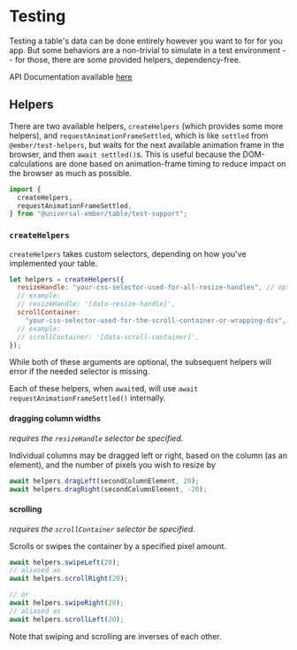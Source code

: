 # Testing

Testing a table's data can be done entirely however you want to for for you app.
But some behaviors are a non-trivial to simulate in a test environment -- for those, there are some provided helpers, dependency-free.

API Documentation available [here][api-docs]

[api-docs]: /api/modules/test-support

## Helpers

There are two available helpers, `createHelpers` (which provides some more helpers), and `requestAnimationFrameSettled`, which is like `settled` from `@ember/test-helpers`, but waits for the next available animation frame in the browser,
and then `await settled()`s. This is useful because the DOM-calculations are done based on animation-frame timing
to reduce impact on the browser as much as possible.

```js
import {
  createHelpers,
  requestAnimationFrameSettled,
} from "@universal-ember/table/test-support";
```

### `createHelpers`

`createHelpers` takes custom selectors, depending on how you've implemented your table.

```js
let helpers = createHelpers({
  resizeHandle: "your-css-selector-used-for-all-resize-handles", // optional
  // example:
  // resizeHandle: '[data-resize-handle]',
  scrollContainer:
    "your-css-selector-used-for-the-scroll-container-or-wrapping-div", // optional
  // example:
  // scrollContainer: '[data-scroll-container]',
});
```

While both of these arguments are optional, the subsequent helpers will error if the needed selector is missing.

Each of these helpers, when `await`ed, will use `await requestAnimationFrameSettled()` internally.

#### dragging column widths

_requires the `resizeHandle` selector be specified_.

Individual columns may be dragged left or right, based on the column (as an element), and the number of pixels you wish to resize by

```js
await helpers.dragLeft(secondColumnElement, 20);
await helpers.dragRight(secondColumnElement, -20);
```

#### scrolling

_requires the `scrollContainer` selector be specified_.

Scrolls or swipes the container by a specified pixel amount.

```js
await helpers.swipeLeft(20);
// aliased as
await helpers.scrollRight(20);

// or
await helpers.swipeRight(20);
// aliased as
await helpers.scrollLeft(20);
```

Note that swiping and scrolling are inverses of each other.
